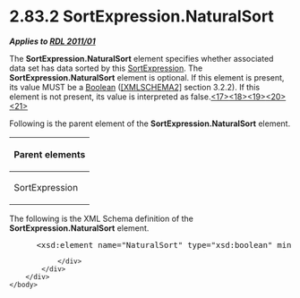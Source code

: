 <html dir="LTR" xmlns:mshelp="http://msdn.microsoft.com/mshelp" xmlns:ddue="http://ddue.schemas.microsoft.com/authoring/2003/5" xmlns:xlink="http://www.w3.org/1999/xlink" xmlns:tool="http://www.microsoft.com/tooltip">
    <head>
        <meta http-equiv="Content-Type" content="text/html; CHARSET=utf-8"></meta>
        <meta name="save" content="history"></meta>
        <title>2.83.2 SortExpression.NaturalSort</title>
        <xml>
            <mshelp:toctitle title="2.83.2 SortExpression.NaturalSort"></mshelp:toctitle>
            <mshelp:rltitle title="[MS-RDL]: SortExpression.NaturalSort"></mshelp:rltitle>
            <mshelp:keyword index="A" term="1d747346-e9bd-44d2-8230-466ba36e2c1d"></mshelp:keyword>
            <mshelp:attr name="DCSext.ContentType" value="open specification"></mshelp:attr>
            <mshelp:attr name="AssetID" value="1d747346-e9bd-44d2-8230-466ba36e2c1d"></mshelp:attr>
            <mshelp:attr name="TopicType" value="kbRef"></mshelp:attr>
            <mshelp:attr name="DCSext.Title" value="[MS-RDL]: SortExpression.NaturalSort" />
        </xml>
    </head>
    <body>
        <div id="header">
            <h1 class="heading">2.83.2 SortExpression.NaturalSort</h1>
        </div>
        <div id="mainSection">
            <div id="mainBody">
                <div id="allHistory" class="saveHistory"></div>
                <div id="sectionSection0" class="section" name="collapseableSection">
                    

<p><b><i>Applies to </i></b><a href="bf2bab1a-b608-4bcc-b718-1cc1baa9579c.html"><b><i>RDL 2011/01</i></b></a></p>

<p>The <b>SortExpression.NaturalSort</b> element specifies
whether associated data set has data sorted by this <a href="795f5226-3b10-45cb-b7b5-8b42c5973165.html">SortExpression</a>. The <b>SortExpression.NaturalSort</b>
element is optional. If this element is present, its value MUST be a <a href="4802fa14-3619-43fa-9898-3acab160a24c.html">Boolean</a> (<a href="https://go.microsoft.com/fwlink/?LinkId=90610">[XMLSCHEMA2]</a> section
3.2.2). If this element is not present, its value is interpreted as false.<a id="Appendix_A_Target_17"></a><a href="1fe5fd87-2de5-4b2c-b762-5a4fd1373621.html#Appendix_A_17" aria-label="Product behavior note 17">&lt;17&gt;</a><a id="Appendix_A_Target_18"></a><a href="1fe5fd87-2de5-4b2c-b762-5a4fd1373621.html#Appendix_A_18" aria-label="Product behavior note 18">&lt;18&gt;</a><a id="Appendix_A_Target_19"></a><a href="1fe5fd87-2de5-4b2c-b762-5a4fd1373621.html#Appendix_A_19" aria-label="Product behavior note 19">&lt;19&gt;</a><a id="Appendix_A_Target_20"></a><a href="1fe5fd87-2de5-4b2c-b762-5a4fd1373621.html#Appendix_A_20" aria-label="Product behavior note 20">&lt;20&gt;</a><a id="Appendix_A_Target_21"></a><a href="1fe5fd87-2de5-4b2c-b762-5a4fd1373621.html#Appendix_A_21" aria-label="Product behavior note 21">&lt;21&gt;</a> </p>

<p>Following is the parent element of the <b>SortExpression.NaturalSort</b>
element.</p>

<table>
 <thead>
  <tr>
   <th>
   <p>Parent elements</p>
   </th>
  </tr>
 </thead>
 <tr>
  <td>
  <p>SortExpression</p>
  </td>
 </tr>
</table>

<p>The following is the XML Schema definition of the <b>SortExpression.NaturalSort</b>
element.</p>

<dl>
<dd>
<div><pre> &lt;xsd:element name=&quot;NaturalSort&quot; type=&quot;xsd:boolean&quot; minOccurs=&quot;0&quot; /&gt;
</pre></div>
</dd></dl>


                </div>
            </div>
        </div>
    </body>
</html>